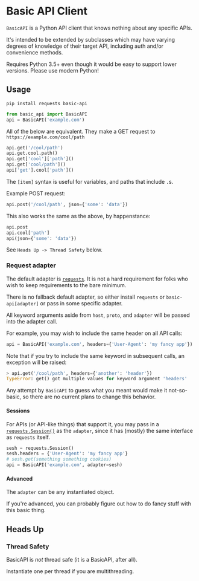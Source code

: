 # Basic API Client

`BasicAPI` is a Python API client that knows nothing about any specific APIs.

It's intended to be extended by subclasses which may have varying degrees
of knowledge of their target API, including auth and/or convenience methods.

Requires Python 3.5+ even though it would be easy to support lower versions.
Please use modern Python!

## Usage

```
pip install requests basic-api
```

```python
from basic_api import BasicAPI
api = BasicAPI('example.com')
```

All of the below are equivalent.
They make a GET request to `https://example.com/cool/path`

```python
api.get('/cool/path')
api.get.cool.path()
api.get['cool']['path']()
api.get['cool/path']()
api['get'].cool['path']()
```

The `[item]` syntax is useful for variables, and paths that include `.`s.

Example POST request:

```python
api.post('/cool/path', json={'some': 'data'})
```

This also works the same as the above, by happenstance:

```python
api.post
api.cool['path']
api(json={'some': 'data'})
```

See `Heads Up -> Thread Safety` below.

### Request adapter

The default adapter is [`requests`](https://requests.readthedocs.io/).
It is not a hard requirement for folks who wish to keep requirements to the bare minimum.


There is no fallback default adapter, so either install `requests`
or `basic-api[adapter]` or pass in some specific adapter.

All keyword arguments aside from `host`, `proto`, and `adapter`
will be passed into the adapter call.

For example, you may wish to include the same header on all API calls:

```python
api = BasicAPI('example.com', headers={'User-Agent': 'my fancy app'})
```

Note that if you try to include the same keyword in subsequent calls,
an exception will be raised:

```python
> api.get('/cool/path', headers={'another': 'header'})
TypeError: get() got multiple values for keyword argument 'headers'
```

Any attempt by `BasicAPI` to guess what you meant would make it not-so-basic,
so there are no current plans to change this behavior.

#### Sessions

For APIs (or API-like things) that support it, you may pass in a
[`requests.Session()`](https://2.python-requests.org/en/master/user/advanced/#session-objects)
as the `adapter`, since it has (mostly) the same interface as `requests` itself.

```python
sesh = requests.Session()
sesh.headers = {'User-Agent': 'my fancy app'}
# sesh.get(something something cookies)
api = BasicAPI('example.com', adapter=sesh)
```

#### Advanced

The `adapter` can be any instantiated object.

If you're advanced, you can probably figure out how to do fancy stuff with this basic thing.

## Heads Up

### Thread Safety

BasicAPI is _not_ thread safe (it is a BasicAPI, after all).

Instantiate one per thread if you are multithreading.
